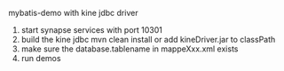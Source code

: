 
mybatis-demo with kine jdbc driver

1. start synapse services with port 10301
2. build the kine jdbc mvn clean install or add kineDriver.jar to classPath
3. make sure the database.tablename in mappeXxx.xml exists
4. run demos